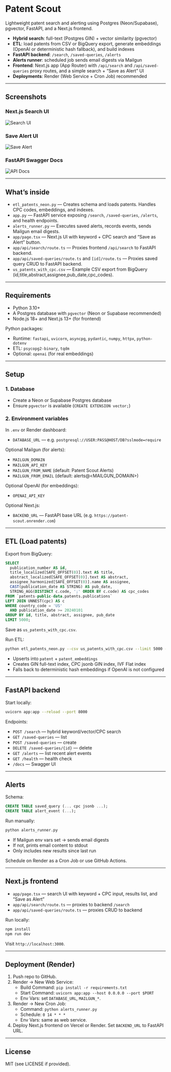 # Patent Scout

Lightweight patent search and alerting using Postgres (Neon/Supabase), pgvector, FastAPI, and a Next.js frontend.

- **Hybrid search**: full-text (Postgres GIN) + vector similarity (pgvector)
- **ETL**: load patents from CSV or BigQuery export, generate embeddings (OpenAI or deterministic hash fallback), and build indexes
- **FastAPI backend**: `/search`, `/saved-queries`, `/alerts`
- **Alerts runner**: scheduled job sends email digests via Mailgun
- **Frontend**: Next.js app (App Router) with `/api/search` and `/api/saved-queries` proxy routes, and a simple search + “Save as Alert” UI
- **Deployments**: Render (Web Service + Cron Job) recommended

---

## Screenshots

### Next.js Search UI
![Search UI](docs/screenshots/search-ui.png)

### Save Alert UI
![Save Alert](docs/screenshots/save-alert.png)

### FastAPI Swagger Docs
![API Docs](docs/screenshots/api-docs.png)

---

## What’s inside

- `etl_patents_neon.py` — Creates schema and loads patents. Handles CPC codes, embeddings, and indexes.
- `app.py` — FastAPI service exposing `/search`, `/saved-queries`, `/alerts`, and health endpoints.
- `alerts_runner.py` — Executes saved alerts, records events, sends Mailgun email digests.
- `app/page.tsx` — Next.js UI with keyword + CPC search and “Save as Alert” button.
- `app/api/search/route.ts` — Proxies frontend `/api/search` to FastAPI backend.
- `app/api/saved-queries/route.ts` and `[id]/route.ts` — Proxies saved query CRUD to FastAPI backend.
- `us_patents_with_cpc.csv` — Example CSV export from BigQuery (id,title,abstract,assignee,pub_date,cpc_codes).

---

## Requirements

- Python 3.10+
- A Postgres database with `pgvector` (Neon or Supabase recommended)
- Node.js 18+ and Next.js 13+ (for frontend)

Python packages:
- Runtime: `fastapi`, `uvicorn`, `asyncpg`, `pydantic`, `numpy`, `httpx`, `python-dotenv`
- ETL: `psycopg2-binary`, `tqdm`
- Optional: `openai` (for real embeddings)

---

## Setup

### 1. Database
- Create a Neon or Supabase Postgres database
- Ensure `pgvector` is available (`CREATE EXTENSION vector;`)

### 2. Environment variables
In `.env` or Render dashboard:

- `DATABASE_URL` — e.g. `postgresql://USER:PASS@HOST/DB?sslmode=require`

Optional Mailgun (for alerts):
- `MAILGUN_DOMAIN`
- `MAILGUN_API_KEY`
- `MAILGUN_FROM_NAME` (default: Patent Scout Alerts)
- `MAILGUN_FROM_EMAIL` (default: alerts@<MAILGUN_DOMAIN>)

Optional OpenAI (for embeddings):
- `OPENAI_API_KEY`

Optional Next.js:
- `BACKEND_URL` — FastAPI base URL (e.g. `https://patent-scout.onrender.com`)

---

## ETL (Load patents)

Export from BigQuery:

```sql
SELECT
  publication_number AS id,
  title_localized[SAFE_OFFSET(0)].text AS title,
  abstract_localized[SAFE_OFFSET(0)].text AS abstract,
  assignee_harmonized[SAFE_OFFSET(0)].name AS assignee,
  CAST(publication_date AS STRING) AS pub_date,
  STRING_AGG(DISTINCT c.code, ';' ORDER BY c.code) AS cpc_codes
FROM `patents-public-data.patents.publications`
LEFT JOIN UNNEST(cpc) AS c
WHERE country_code = 'US'
  AND publication_date >= 20240101
GROUP BY id, title, abstract, assignee, pub_date
LIMIT 5000;
```

Save as `us_patents_with_cpc.csv`.

Run ETL:

```bash
python etl_patents_neon.py --csv us_patents_with_cpc.csv --limit 5000 --provider openai
```

- Upserts into `patent` + `patent_embeddings`
- Creates GIN full-text index, CPC jsonb GIN index, IVF Flat index
- Falls back to deterministic hash embeddings if OpenAI is not configured

---

## FastAPI backend

Start locally:

```bash
uvicorn app:app --reload --port 8000
```

Endpoints:
- `POST /search` — hybrid keyword/vector/CPC search
- `GET /saved-queries` — list
- `POST /saved-queries` — create
- `DELETE /saved-queries/{id}` — delete
- `GET /alerts` — list recent alert events
- `GET /health` — health check
- `/docs` — Swagger UI

---

## Alerts

Schema:

```sql
CREATE TABLE saved_query (... cpc jsonb ...);
CREATE TABLE alert_event (...);
```

Run manually:

```bash
python alerts_runner.py
```

- If Mailgun env vars set → sends email digests
- If not, prints email content to stdout
- Only includes new results since last run

Schedule on Render as a Cron Job or use GitHub Actions.

---

## Next.js frontend

- `app/page.tsx` — search UI with keyword + CPC input, results list, and “Save as Alert”
- `app/api/search/route.ts` — proxies to backend `/search`
- `app/api/saved-queries/route.ts` — proxies CRUD to backend

Run locally:

```bash
npm install
npm run dev
```

Visit `http://localhost:3000`.

---

## Deployment (Render)

1. Push repo to GitHub.
2. Render → New Web Service:
   - Build Command: `pip install -r requirements.txt`
   - Start Command: `uvicorn app:app --host 0.0.0.0 --port $PORT`
   - Env Vars: set `DATABASE_URL`, `MAILGUN_*`.
3. Render → New Cron Job:
   - Command: `python alerts_runner.py`
   - Schedule: `0 14 * * *`
   - Env Vars: same as web service.
4. Deploy Next.js frontend on Vercel or Render. Set `BACKEND_URL` to FastAPI URL.

---

## License

MIT (see LICENSE if provided).
